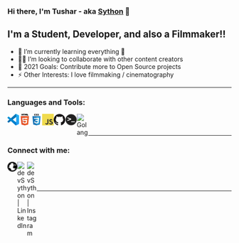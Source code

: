 
### Hi there, I'm Tushar - aka [Sython][website] 👋


## I'm a Student, Developer, and also a Filmmaker!!

- 🌱 I’m currently learning everything 🤣
- 👯‍♂️ I’m looking to collaborate with other content creators
- 🥅 2021 Goals: Contribute more to Open Source projects
- ⚡ Other Interests: I love filmmaking / cinematography

---

### Languages and Tools:
<img align="left" alt="Visual Studio Code" width="26px" src="https://raw.githubusercontent.com/github/explore/80688e429a7d4ef2fca1e82350fe8e3517d3494d/topics/visual-studio-code/visual-studio-code.png" />

<img align="left" alt="HTML5" width="26px" src="https://raw.githubusercontent.com/github/explore/80688e429a7d4ef2fca1e82350fe8e3517d3494d/topics/html/html.png" />

<img align="left" alt="CSS3" width="26px" src="https://raw.githubusercontent.com/github/explore/80688e429a7d4ef2fca1e82350fe8e3517d3494d/topics/css/css.png" />

<img align="left" alt="JavaScript" width="26px" src="https://raw.githubusercontent.com/github/explore/80688e429a7d4ef2fca1e82350fe8e3517d3494d/topics/javascript/javascript.png" />

<img align="left" alt="GitHub" width="26px" src="https://raw.githubusercontent.com/github/explore/78df643247d429f6cc873026c0622819ad797942/topics/github/github.png" />

<img align="left" alt="Terminal" width="26px" src="https://raw.githubusercontent.com/github/explore/80688e429a7d4ef2fca1e82350fe8e3517d3494d/topics/terminal/terminal.png" />

<img align="left" alt="Golang" width="26px" src="https://w7.pngwing.com/pngs/566/160/png-transparent-golang-hd-logo-thumbnail.png" />

<br />
<br />

---



### Connect with me:

[<img align="left" alt="devSython.com" width="22px" src="https://raw.githubusercontent.com/iconic/open-iconic/master/svg/globe.svg" />][website]
[<img align="left" alt="devSython | LinkedIn" width="22px" src="https://cdn.jsdelivr.net/npm/simple-icons@v3/icons/linkedin.svg" />][linkedin]
[<img align="left" alt="devSython | Instagram" width="22px" src="https://cdn.jsdelivr.net/npm/simple-icons@v3/icons/instagram.svg" />][instagram]

<br />


<br />
<br />

---

[website]: https://gamemellow69.wixsite.com/devsython
[instagram]: https://instagram.com/iam_tushargaikwad
[linkedin]: https://linkedin.com/in/contact-tushargaikwad

